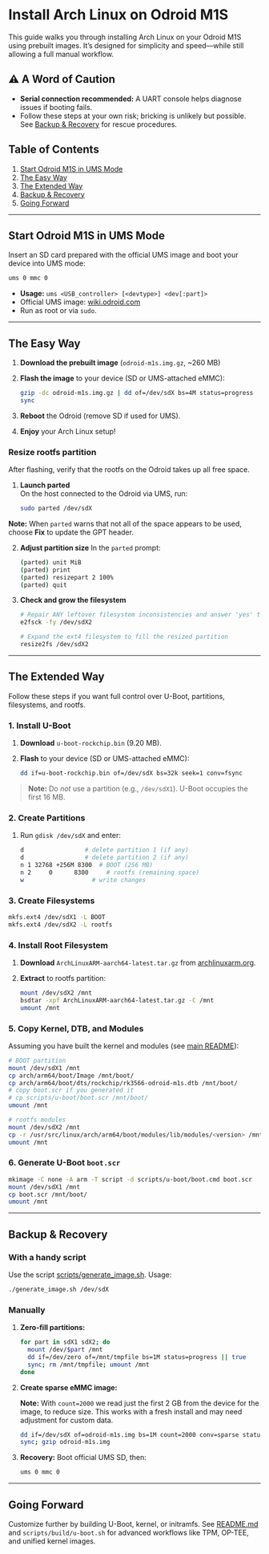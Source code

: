 # Install Arch Linux on Odroid M1S

This guide walks you through installing Arch Linux on your Odroid M1S using prebuilt images. It’s designed for simplicity and speed—while still allowing a full manual workflow.

## ⚠️ A Word of Caution

* **Serial connection recommended:** A UART console helps diagnose issues if booting fails.
* Follow these steps at your own risk; bricking is unlikely but possible. See [Backup & Recovery](#backup--recovery) for rescue procedures.

## Table of Contents

1. [Start Odroid M1S in UMS Mode](#start-odroid-m1s-in-ums-mode)
2. [The Easy Way](#the-easy-way)
3. [The Extended Way](#the-extended-way)
4. [Backup & Recovery](#backup--recovery)
5. [Going Forward](#going-forward)

---

## Start Odroid M1S in UMS Mode

Insert an SD card prepared with the official UMS image and boot your device into UMS mode:

```bash
ums 0 mmc 0
```

* **Usage:** `ums <USB_controller> [<devtype>] <dev[:part]>`
* Official UMS image: [wiki.odroid.com](https://wiki.odroid.com/odroid-m1s/getting_started/os_installation_guide?redirect=1#install_over_usb_from_pc)
* Run as root or via `sudo`.

---

## The Easy Way

1. **Download the prebuilt image** (`odroid-m1s.img.gz`, ~260 MB)
2. **Flash the image** to your device (SD or UMS-attached eMMC):

   ```bash
   gzip -dc odroid-m1s.img.gz | dd of=/dev/sdX bs=4M status=progress
   sync
   ```
3. **Reboot** the Odroid (remove SD if used for UMS).
4. **Enjoy** your Arch Linux setup!

### Resize rootfs partition

After flashing, verify that the rootfs on the Odroid takes up all free space.

1. **Launch parted**  
   On the host connected to the Odroid via UMS, run:

   ```bash
   sudo parted /dev/sdX
   ```

**Note:** When `parted` warns that not all of the space appears to be used, choose **Fix** to update the GPT header.

2. **Adjust partition size**
   In the `parted` prompt:

   ```bash
   (parted) unit MiB
   (parted) print
   (parted) resizepart 2 100%
   (parted) quit
   ```

3. **Check and grow the filesystem**

   ```bash
   # Repair ANY leftover filesystem inconsistencies and answer 'yes' to all prompts
   e2fsck -fy /dev/sdX2

   # Expand the ext4 filesystem to fill the resized partition
   resize2fs /dev/sdX2
   ```

---

## The Extended Way

Follow these steps if you want full control over U-Boot, partitions, filesystems, and rootfs.

### 1. Install U-Boot

1. **Download** `u-boot-rockchip.bin` (9.20 MB).
2. **Flash** to your device (SD or UMS-attached eMMC):

   ```bash
   dd if=u-boot-rockchip.bin of=/dev/sdX bs=32k seek=1 conv=fsync
   ```

> **Note:** Do *not* use a partition (e.g., `/dev/sdX1`). U-Boot occupies the first 16 MB.

### 2. Create Partitions

1. Run `gdisk /dev/sdX` and enter:

   ```bash
   d                 # delete partition 1 (if any)
   d                 # delete partition 2 (if any)
   n 1 32768 +256M 8300  # BOOT (256 MB)
   n 2     0      8300     # rootfs (remaining space)
   w                   # write changes
   ```

### 3. Create Filesystems

```bash
mkfs.ext4 /dev/sdX1 -L BOOT
mkfs.ext4 /dev/sdX2 -L rootfs
```

### 4. Install Root Filesystem

1. **Download** `ArchLinuxARM-aarch64-latest.tar.gz` from [archlinuxarm.org](https://archlinuxarm.org/platforms/armv8/generic).
2. **Extract** to rootfs partition:

   ```bash
   mount /dev/sdX2 /mnt
   bsdtar -xpf ArchLinuxARM-aarch64-latest.tar.gz -C /mnt
   umount /mnt
   ```

### 5. Copy Kernel, DTB, and Modules

Assuming you have built the kernel and modules (see [main README](README.md)):

```bash
# BOOT partition
mount /dev/sdX1 /mnt
cp arch/arm64/boot/Image /mnt/boot/
cp arch/arm64/boot/dts/rockchip/rk3566-odroid-m1s.dtb /mnt/boot/
# copy boot.scr if you generated it
# cp scripts/u-boot/boot.scr /mnt/boot/
umount /mnt

# rootfs modules
mount /dev/sdX2 /mnt
cp -r /usr/src/linux/arch/arm64/boot/modules/lib/modules/<version> /mnt/lib/modules/
umount /mnt
```

### 6. Generate U-Boot `boot.scr`

```bash
mkimage -C none -A arm -T script -d scripts/u-boot/boot.cmd boot.scr
mount /dev/sdX1 /mnt
cp boot.scr /mnt/boot/
umount /mnt
```

---

## Backup & Recovery

### With a handy script

Use the script [scripts/generate_image.sh](https://github.com/jonesthefox/odroid-m1s-arch/blob/main/scripts/generate_image.sh).
Usage: 
   ```bash
   ./generate_image.sh /dev/sdX
   ```

### Manually

1. **Zero-fill partitions:**

   ```bash
   for part in sdX1 sdX2; do
     mount /dev/$part /mnt
     dd if=/dev/zero of=/mnt/tmpfile bs=1M status=progress || true
     sync; rm /mnt/tmpfile; umount /mnt
   done
   ```
2. **Create sparse eMMC image:**

   **Note:** With `count=2000` we read just the first 2 GB from the device for the image, to reduce size. This works with a fresh install and may need adjustment for custom data.

   ```bash
   dd if=/dev/sdX of=odroid-m1s.img bs=1M count=2000 conv=sparse status=progress
   sync; gzip odroid-m1s.img
   ```
3. **Recovery:** Boot official UMS SD, then:

   ```bash
   ums 0 mmc 0
   ```

---

## Going Forward

Customize further by building U-Boot, kernel, or initramfs. See [README.md](README.md) and `scripts/build/u-boot.sh` for advanced workflows like TPM, OP-TEE, and unified kernel images.
